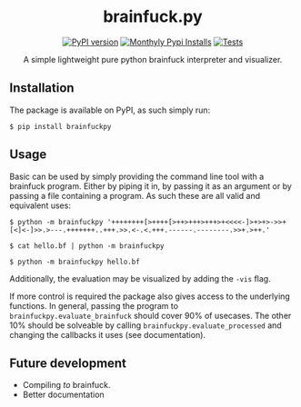 <div align="center">

# brainfuck.py

[![PyPI version](https://badge.fury.io/py/brainfuckpy.svg)](https://pypi.python.org/pypi/brainfuckpy/)
[![Monthyly Pypi Installs](https://static.pepy.tech/personalized-badge/brainfuckpy?period=month&units=international_system&left_color=grey&right_color=brightgreen&left_text=Monthly%20PyPi%20Installs)](https://pepy.tech/project/brainfuckpy)
[![Tests](https://github.com/daankoning/brainfuck.py/actions/workflows/tests.yml/badge.svg?branch=main)](https://github.com/daankoning/brainfuck.py/actions/workflows/tests.yml)


A simple lightweight pure python brainfuck interpreter and visualizer. 

</div>

## Installation
The package is available on PyPI, as such simply run:

    $ pip install brainfuckpy

## Usage
Basic can be used by simply providing the command line tool with a brainfuck program. Either by piping it in, by passing it as an argument or by passing a file containing a program. As such these are all valid and equivalent uses:

    $ python -m brainfuckpy '++++++++[>++++[>++>+++>+++>+<<<<-]>+>+>->>+[<]<-]>>.>---.+++++++..+++.>>.<-.<.+++.------.--------.>>+.>++.'

    $ cat hello.bf | python -m brainfuckpy

    $ python -m brainfuckpy hello.bf
Additionally, the evaluation may be visualized by adding the `-vis` flag.

If more control is required the package also gives access to the underlying functions. In general, passing the program to `brainfuckpy.evaluate_brainfuck` should cover 90% of usecases. The other 10% should be solveable by calling `brainfuckpy.evaluate_processed` and changing the callbacks it uses (see documentation).

## Future development
- Compiling _to_ brainfuck.
- Better documentation